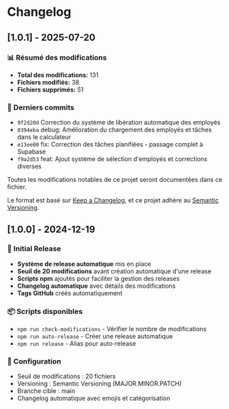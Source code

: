 # Changelog

## [1.0.1] - 2025-07-20

### 📊 Résumé des modifications
- **Total des modifications:** 131
- **Fichiers modifiés:** 38
- **Fichiers supprimés:** 51

### 🔄 Derniers commits
- `9f2d20d` Correction du système de libération automatique des employés
- `0394eba` debug: Amélioration du chargement des employés et tâches dans le calculateur
- `e13ee00` fix: Correction des tâches planifiées - passage complet à Supabase
- `f9a2d53` feat: Ajout système de sélection d'employés et corrections diverses


Toutes les modifications notables de ce projet seront documentées dans ce fichier.

Le format est basé sur [Keep a Changelog](https://keepachangelog.com/fr/1.0.0/),
et ce projet adhère au [Semantic Versioning](https://semver.org/lang/fr/).

## [1.0.0] - 2024-12-19

### 🚀 Initial Release
- **Système de release automatique** mis en place
- **Seuil de 20 modifications** avant création automatique d'une release
- **Scripts npm** ajoutés pour faciliter la gestion des releases
- **Changelog automatique** avec détails des modifications
- **Tags GitHub** créés automatiquement

### 📦 Scripts disponibles
- `npm run check-modifications` - Vérifier le nombre de modifications
- `npm run auto-release` - Créer une release automatique
- `npm run release` - Alias pour auto-release

### 🔧 Configuration
- Seuil de modifications : 20 fichiers
- Versioning : Semantic Versioning (MAJOR.MINOR.PATCH)
- Branche cible : main
- Changelog automatique avec emojis et catégorisation 
